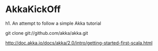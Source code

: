 AkkaKickOff
===========


h1. An attempt to follow a simple Akka tutorial

git clone git://github.com/akka/akka.git


http://doc.akka.io/docs/akka/2.0/intro/getting-started-first-scala.html
